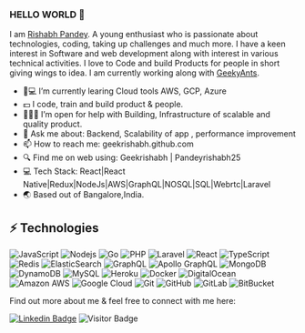 ### HELLO WORLD 👋


I am [Rishabh Pandey](https://geekyants.com/rishabh-pandey). A young enthusiast who is passionate about technologies, coding, taking up challenges and much more. I have a keen interest in Software and web development along with interest in various technical activities. I love to Code and build Products for people in short giving wings to idea. I am currently working along with [GeekyAnts](https://geekyants.com).


- 📘💻 I’m currently learing Cloud tools AWS, GCP, Azure  
- 💵   I code, train and build product & people.
- 🧑‍🤝‍🧑   I’m open for help with  Building, Infrastructure of scalable and quality product. 
- 💬   Ask me about: Backend, Scalability of app , performance improvement
- 📫   How to reach me: geekrishabh.github.com
- 🔍   Find me on web using: Geekrishabh | Pandeyrishabh25
- 💻   Tech Stack: React|React Native|Redux|NodeJs|AWS|GraphQL|NOSQL|SQL|Webrtc|Laravel
- 🌏   Based out of Bangalore,India.

## ⚡ Technologies

![JavaScript](https://img.shields.io/badge/-JavaScript-black?style=flat-square&logo=javascript)
![Nodejs](https://img.shields.io/badge/-Nodejs-black?style=flat-square&logo=Node.js)
![Go](https://img.shields.io/badge/-Go-black?style=flat-square&logo=go)
![PHP](https://img.shields.io/badge/-PHP-black?style=flat-square&logo=php)
![Laravel](https://img.shields.io/badge/-Laravel-black?style=flat-square&logo=laravel)
![React](https://img.shields.io/badge/-React-black?style=flat-square&logo=react)
![TypeScript](https://img.shields.io/badge/-TypeScript-007ACC?style=flat-square&logo=typescript)
![Redis](https://img.shields.io/badge/-Redis-black?style=flat-square&logo=Redis)
![ElasticSearch](https://img.shields.io/badge/-ElasticSearch-005571?style=flat-square&logo=elasticsearch)
![GraphQL](https://img.shields.io/badge/-GraphQL-E10098?style=flat-square&logo=graphql)
![Apollo GraphQL](https://img.shields.io/badge/-Apollo%20GraphQL-311C87?style=flat-square&logo=apollo-graphql)
![MongoDB](https://img.shields.io/badge/-MongoDB-336791?style=flat-square&logo=mongodb)
![DynamoDB](https://img.shields.io/badge/-DynamoDB-black?style=flat-square&logo=dynamodb)
![MySQL](https://img.shields.io/badge/-MySQL-black?style=flat-square&logo=mysql)
![Heroku](https://img.shields.io/badge/-Heroku-430098?style=flat-square&logo=heroku)
![Docker](https://img.shields.io/badge/-Docker-black?style=flat-square&logo=docker)
![DigitalOcean](https://img.shields.io/badge/-Digital%20Ocean-darkblue?style=flat-square&logo=digitalocean)
![Amazon AWS](https://img.shields.io/badge/Amazon%20AWS-232F3E?style=flat-square&logo=amazon-aws)
![Google Cloud](https://img.shields.io/badge/Google%20Cloud-black?style=flat-square&logo=google-cloud)
![Git](https://img.shields.io/badge/-Git-black?style=flat-square&logo=git)
![GitHub](https://img.shields.io/badge/-GitHub-181717?style=flat-square&logo=github)
![GitLab](https://img.shields.io/badge/-GitLab-FCA121?style=flat-square&logo=gitlab)
![BitBucket](https://img.shields.io/badge/-BitBucket-darkblue?style=flat-square&logo=bitbucket)

Find out more about me & feel free to connect with me here:

[![Linkedin Badge](https://img.shields.io/badge/-geekrishabh-blue?style=flat-square&logo=Linkedin&logoColor=white&link=https://www.linkedin.com/in/geekrishabh/)](https://www.linkedin.com/in/geekrishabh/)
![Visitor Badge](https://visitor-badge.laobi.icu/badge?page_id=geekrishabh.geekrishabh)
<!-- [![Gmail Badge](https://img.shields.io/badge/-geekrishabh@gmail.com-c14438?style=flat-square&logo=Gmail&logoColor=white&link=mailto:geekrishabh@gmail.com)](mailto:geekrishabh@gmail.com) -->



